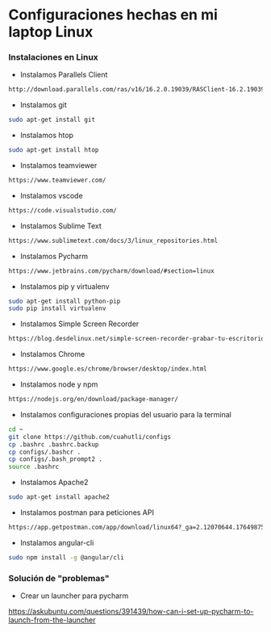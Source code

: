 # Configuraciones hechas en mi laptop Linux


### Instalaciones en Linux

- Instalamos Parallels Client

``` sh
http://download.parallels.com/ras/v16/16.2.0.19039/RASClient-16.2.19039_x86_64.deb
```

- Instalamos git

```sh
sudo apt-get install git
```

- Instalamos htop

```sh
sudo apt-get install htop
```

- Instalamos teamviewer

```sh
https://www.teamviewer.com/
```

- Instalamos vscode

```sh
https://code.visualstudio.com/
```

- Instalamos Sublime Text

```sh
https://www.sublimetext.com/docs/3/linux_repositories.html
```

- Instalamos Pycharm

```sh
https://www.jetbrains.com/pycharm/download/#section=linux
```

- Instalamos pip y virtualenv

```sh
sudo apt-get install python-pip
sudo pip install virtualenv
```

- Instalamos Simple Screen Recorder

```sh
https://blog.desdelinux.net/simple-screen-recorder-grabar-tu-escritorio-en-linux-nunca-fue-tan-facil/
```

- Instalamos Chrome

```sh
https://www.google.es/chrome/browser/desktop/index.html
```

- Instalamos node y npm

```sh
https://nodejs.org/en/download/package-manager/
```


- Instalamos configuraciones propias del usuario para la terminal

```sh
cd ~
git clone https://github.com/cuahutli/configs
cp .bashrc .bashrc.backup
cp configs/.bashcr .
cp configs/.bash_prompt2 .
source .bashrc
```

- Instalamos Apache2

```sh
sudo apt-get install apache2
```


- Instalamos postman para peticiones API

```sh
https://app.getpostman.com/app/download/linux64?_ga=2.12070644.1764987583.1515097283-875354375.1515097283
```


- Instalamos angular-cli

```sh
sudo npm install -g @angular/cli
```





### Solución de "problemas"

- Crear un launcher para pycharm

https://askubuntu.com/questions/391439/how-can-i-set-up-pycharm-to-launch-from-the-launcher
